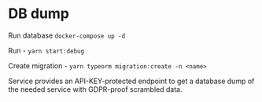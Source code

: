 # DB dump

Run database `docker-compose up -d`

Run - `yarn start:debug`

Create migration - `yarn typeorm migration:create -n <name>`

Service provides an API-KEY-protected endpoint to get a database dump of the needed service with GDPR-proof scrambled data.
